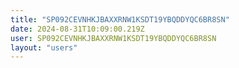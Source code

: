 ```yaml
---
title: "SP092CEVNHKJBAXXRNW1KSDT19YBQDDYQC6BR8SN"
date: 2024-08-31T10:09:00.219Z
user: SP092CEVNHKJBAXXRNW1KSDT19YBQDDYQC6BR8SN
layout: "users"
---
```

    
